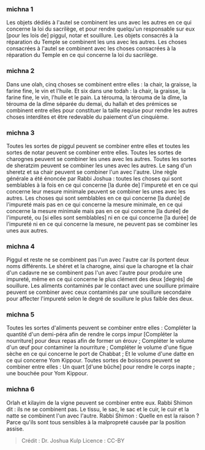 
### michna 1
Les objets dédiés à l'autel se combinent les uns avec les autres en ce qui concerne la loi du sacrilège, et pour rendre quelqu'un responsable sur eux [pour les lois de] piggul, notar et souillure. Les objets consacrés à la réparation du Temple se combinent les uns avec les autres. Les choses consacrées à l'autel se combinent avec les choses consacrées à la réparation du Temple en ce qui concerne la loi du sacrilège.

### michna 2
Dans une olah, cinq choses se combinent entre elles : la chair, la graisse, la farine fine, le vin et l'huile. Et six dans une todah : la chair, la graisse, la farine fine, le vin, l'huile et le pain. La térouma, la térouma de la dîme, la térouma de la dîme séparée du demai, du hallah et des prémices se combinent entre elles pour constituer la taille requise pour rendre les autres choses interdites et être redevable du paiement d'un cinquième.

### michna 3
Toutes les sortes de piggul peuvent se combiner entre elles et toutes les sortes de notar peuvent se combiner entre elles. Toutes les sortes de charognes peuvent se combiner les unes avec les autres. Toutes les sortes de sheratzim peuvent se combiner les unes avec les autres. Le sang d'un sheretz et sa chair peuvent se combiner l'un avec l'autre. Une règle générale a été énoncée par Rabbi Joshua : toutes les choses qui sont semblables à la fois en ce qui concerne [la durée de] l'impureté et en ce qui concerne leur mesure minimale peuvent se combiner les unes avec les autres. Les choses qui sont semblables en ce qui concerne [la durée] de l'impureté mais pas en ce qui concerne la mesure minimale, en ce qui concerne la mesure minimale mais pas en ce qui concerne [la durée] de l'impureté, ou [si elles sont semblables] ni en ce qui concerne [la durée] de l'impureté ni en ce qui concerne la mesure, ne peuvent pas se combiner les unes aux autres.

### michna 4
Piggul et reste ne se combinent pas l'un avec l'autre car ils portent deux noms différents. Le shéret et la charogne, ainsi que la charogne et la chair d'un cadavre ne se combinent pas l'un avec l'autre pour produire une impureté, même en ce qui concerne le plus clément des deux [degrés] de souillure. Les aliments contaminés par le contact avec une souillure primaire peuvent se combiner avec ceux contaminés par une souillure secondaire pour affecter l'impureté selon le degré de souillure le plus faible des deux.

### michna 5
Toutes les sortes d'aliments peuvent se combiner entre elles : Compléter la quantité d'un demi-péra afin de rendre le corps impur [Compléter la nourriture] pour deux repas afin de former un érouv ; Compléter le volume d'un œuf pour contaminer la nourriture ; Compléter le volume d'une figue sèche en ce qui concerne le port de Chabbat ; Et le volume d'une datte en ce qui concerne Yom Kippour. Toutes sortes de boissons peuvent se combiner entre elles : Un quart [d'une bûche] pour rendre le corps inapte ; une bouchée pour Yom Kippour.

### michna 6
Orlah et kilayim de la vigne peuvent se combiner entre eux. Rabbi Shimon dit : ils ne se combinent pas. Le tissu, le sac, le sac et le cuir, le cuir et la natte se combinent l'un avec l'autre. Rabbi Shimon : Quelle en est la raison ?  Parce qu'ils sont tous sensibles à la malpropreté causée par la position assise.

>Crédit : Dr. Joshua Kulp
>Licence : CC-BY